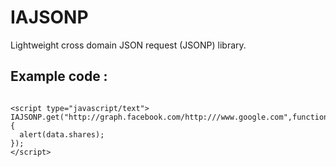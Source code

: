 IAJSONP
=======

Lightweight cross domain JSON request (JSONP) library.

Example code : 
--------
<pre>
<code>
&lt;script type="javascript/text">
IAJSONP.get("http://graph.facebook.com/http:///www.google.com",function(data){
  alert(data.shares);
});
&lt;/script>
</code>
</pre>
